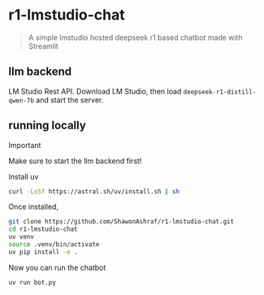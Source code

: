 # r1-lmstudio-chat

> A simple lmstudio hosted deepseek r1 based chatbot made with Streamlit 


## llm backend
LM Studio Rest API. Download LM Studio, then load `deepseek-r1-distill-qwen-7b` and start the server.

## running locally

> [!IMPORTANT]
> Make sure to start the llm backend first!


Install uv

```bash
curl -LsSf https://astral.sh/uv/install.sh | sh
```

Once installed,

```bash
git clone https://github.com/ShawonAshraf/r1-lmstudio-chat.git
cd r1-lmstudio-chat
uv venv
source .venv/bin/activate
uv pip install -e .
```

Now you can run the chatbot

```bash
uv run bot.py
```
